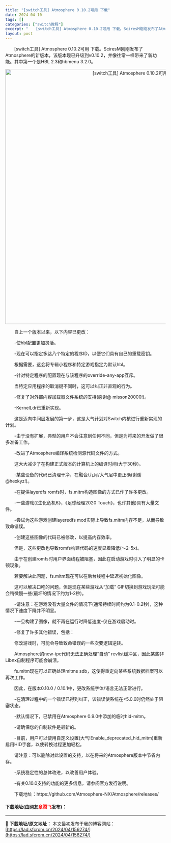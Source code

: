 ```yaml
---
title: "[switch工具] Atmosphere 0.10.2可用 下载"
date: 2024-04-10
tags: []
categories: ["switch教程"]
excerpt: "　　[switch工具] Atmosphere 0.10.2可用 下载。SciresM刚刚发布了Atmosphere的新版本，该版本现已升级到v0.10.2，并像往常一样带来了新功能。其中第一个是HBL 2.3和hbmenu 3.2.0。 　　自上一个版本以来，以下内容已更改： 　　-使hbl配置更&hellip;"
layout: post
---
```


 <p>　　[switch工具] Atmosphere 0.10.2可用 下载。SciresM刚刚发布了Atmosphere的新版本，该版本现已升级到v0.10.2，并像往常一样带来了新功能。其中第一个是HBL 2.3和hbmenu 3.2.0。</p> <p align="center"><img align="" border="0" src="https://lad.sfcrom.cn/wp-content/uploads/2024/04/20240410_66162c155ce0c.webp" width="800" alt="[switch工具] Atmosphere 0.10.2可用 下载" /></p> <p>　　自上一个版本以来，以下内容已更改：</p> <p>　　-使hbl配置更加灵活。</p> <p>　　-现在可以指定多达八个特定的程序ID，以便它们具有自己的重载密钥。</p> <p>　　根据需要，这会将专辑小程序和特定游戏指定为默认hbl。</p> <p>　　-针对特定程序的配置现在与该程序的override-any-app互斥。</p> <p>　　当特定应用程序的取消键不同时，这可以纠正非直观的行为。</p> <p>　　-修复了对外部内容加载器文件系统的支持(感谢@ misson20000!)。</p> <p>　　-KernelLdr已重新实现。</p> <p>　　这是迈向中间层发展的第一步，这是大气计划对Switch内核进行重新实现的计划。</p> <p>　　-由于没有扩展，典型的用户不会注意到任何不同，但是为将来的开发做了很多准备工作。</p> <p>　　-改进了Atmosphere编译系统检测源代码文件的方式。</p> <p>　　这大大减少了在构建正式版本的计算机上的编译时间(大于30秒)。</p> <p>　　-某些设备的代码已清理干净，在融合/九月/大气层中更正确(谢谢@hexkyz!)。</p> <p>　　-在提供layerdfs romfs时，fs.mitm构造图像的方式已作了许多更改。</p> <p>　　-一些游戏(《生化危机6》，《足球经理2020 Touch》，也许其他)具有大量文件。</p> <p>　　-尝试为这些游戏创建layeredfs mod实际上导致fs.mitm内存不足，从而导致致命错误。</p> <p>　　-创建这些图像的代码已被修改，以提高内存效率。</p> <p>　　但是，这些更改也导致romfs构建代码的速度显着降低(〜2-5x)。</p> <p>　　由于在创建romfs时用户界面线程被阻塞，因此在启动游戏时引入了明显的卡顿现象。</p> <p>　　若要解决此问题，fs.mitm现在可以在后台线程中延迟初始化图像。</p> <p>　　这可以解决口吃的问题，但是现在某些游戏从&ldquo;加载&rdquo; GIF切换到游戏玩法可能会稍微慢一些(最坏的情况下约为1-2秒)。</p> <p>　　-请注意：在游戏没有大量文件的情况下(通常持续时间约为0.1-0.2秒)，这种情况下速度下降并不明显。</p> <p>　　-一旦构建了图像，就不再在运行时降低速度-仅在游戏启动时。</p> <p>　　-修复了许多其他错误，包括：</p> <p>　　修改游戏时，可能会导致致命错误的一些次要逻辑逆转。</p> <p>　　Atmosphere的new-ipc代码无法正确处理&ldquo;自动&rdquo; revlist缓冲区，因此某些非Libnx自制程序可能会崩溃。</p> <p>　　fs.mitm现在可以正确处理mitms sdb，这使得重定向某些系统数据档案可以再次工作。</p> <p>　　因此，在版本0.10.0 / 0.10.1中，更改系统字体/语言无法正常进行。</p> <p>　　-在清理过程中的一个错误已得到纠正，该错误使系统在&lt;5.0.0时仍然处于阻塞状态。</p> <p>　　-默认情况下，已禁用在Atmosphere 0.9.0中添加的临时hid-mitm。</p> <p>　　-请确保您的自制软件是最新的。</p> <p>　　-目前，用户可以使用自定义设置(大气!Enable_deprecated_hid_mitm)重新启用HID手套，以使转换过程更加轻松。</p> <p>　　请注意：可以删除对此设置的支持，以在将来的Atmosphere版本中节省内存。</p> <p>　　-系统稳定性的总体改进，以改善用户体验。</p> <p>　　-有关0.10.0支持的功能的更多信息，请参阅官方发行说明。</p> <p>　　下载地址：https://github.com/Atmosphere-NX/Atmosphere/releases/</p> <p><h4>下载地址(由网友<font color="red">章腾飞</font>发布)：</h4></p> 

---
📖 **下载地址/原文地址：** 本文最初发布于我的博客网站：[https://lad.sfcrom.cn/2024/04/156274/](https://lad.sfcrom.cn/2024/04/156274/)
